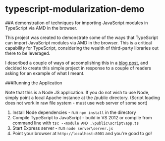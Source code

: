 typescript-modularization-demo
==============================

##A demonstration of techniques for importing JavaScript modules in TypeScript via AMD in the browser.

This project was created to demonstrate some of the ways that TypeScript can import JavaScript modules via AMD in the browser.  This is a critical capability for TypeScript, considering the wealth of third-party libraries out there to be leveraged.  

I described a couple of ways of accomplishing this in a [blog post](http://brettjonesdev.com/modularization-in-typescript/), and decided to create this simple project in response to a couple of readers asking for an example of what I meant.  



###Running the Application

Note that this is a Node JS application.  If you do not wish to use Node, simply point a local Apache instance at the /public directory.  (Script loading does not work in raw file system - must use web server of some sort)

1. Install Node dependencies  - run `npm install` in the directory 
2. Compile TypeScript to JavaScript - build in VS 2012 or compile from command line with `tsc --module AMD .\public\script\app.ts`
3. Start Express server - run `node server\server.js` 
4. Point your browser at `http://localhost:8001` and you're good to go!
